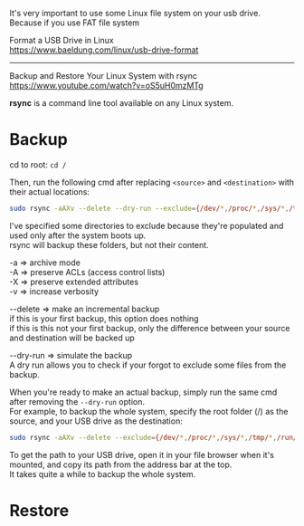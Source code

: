 It's very important to use some Linux file system on your usb drive.  
Because if you use FAT file system

Format a USB Drive in Linux  
https://www.baeldung.com/linux/usb-drive-format

---

Backup and Restore Your Linux System with rsync  
https://www.youtube.com/watch?v=oS5uH0mzMTg  

**rsync** is a command line tool available on any Linux system.  

# Backup

cd to root: `cd /`  

Then, run the following cmd after replacing `<source>` and `<destination>` with their actual locations:
  
```bash
sudo rsync -aAXv --delete --dry-run --exclude={/dev/*,/proc/*,/sys/*,/tmp/*,/run/*,/mnt/*,/media/*,"swapfile",/lost+found,~/.cache} /<source> /<destination>
```

I've specified some directories to exclude because they're populated and used only after the system boots up.  
rsync will backup these folders, but not their content.  
    
-a => archive mode  
-A => preserve ACLs (access control lists)  
-X => preserve extended attributes  
-v => increase verbosity  

--delete => make an incremental backup  
if this is your first backup, this option does nothing  
if this is this not your first backup, only the difference between your source and destination will be backed up
  
--dry-run => simulate the backup  
 A dry run allows you to check if your forgot to exclude some files from the backup.

When you're ready to make an actual backup, simply run the same cmd after removing the `--dry-run` option.  
For example, to backup the whole system, specify the root folder (/) as the source, and your USB drive as the destination:
```bash
sudo rsync -aAXv --delete --exclude={/dev/*,/proc/*,/sys/*,/tmp/*,/run/*,/mnt/*,/media/*,"swapfile",/lost+found,~/.cache} / /run/media/fastoch/BootableBackup/
```

To get the path to your USB drive, open it in your file browser when it's mounted, and copy its path from the address bar at the top.  
It takes quite a while to backup the whole system. 

# Restore


